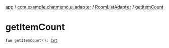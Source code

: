 [app](../../index.md) / [com.example.chatmemo.ui.adapter](../index.md) / [RoomListAdapter](index.md) / [getItemCount](./get-item-count.md)

# getItemCount

`fun getItemCount(): `[`Int`](https://kotlinlang.org/api/latest/jvm/stdlib/kotlin/-int/index.html)